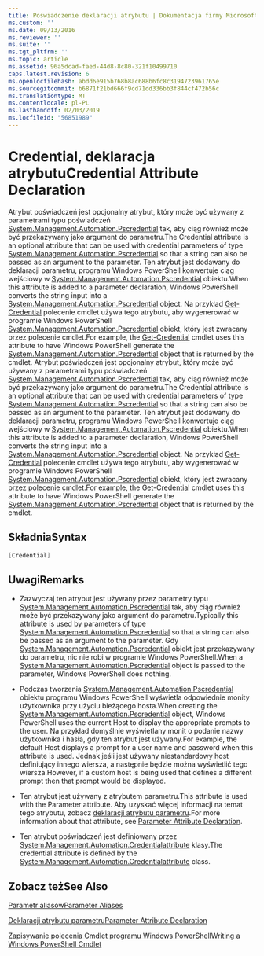 ```yaml
---
title: Poświadczenie deklaracji atrybutu | Dokumentacja firmy Microsoft
ms.custom: ''
ms.date: 09/13/2016
ms.reviewer: ''
ms.suite: ''
ms.tgt_pltfrm: ''
ms.topic: article
ms.assetid: 96a5dcad-faed-44d8-8c80-321f10499710
caps.latest.revision: 6
ms.openlocfilehash: abdd6e915b768b8ac688b6fc8c3194723961765e
ms.sourcegitcommit: b6871f21bd666f9cd71dd336bb3f844cf472b56c
ms.translationtype: MT
ms.contentlocale: pl-PL
ms.lasthandoff: 02/03/2019
ms.locfileid: "56851989"
---
```

# <a name="credential-attribute-declaration"></a><span data-ttu-id="eb2e1-102">Credential, deklaracja atrybutu</span><span class="sxs-lookup"><span data-stu-id="eb2e1-102">Credential Attribute Declaration</span></span>

<span data-ttu-id="eb2e1-103">Atrybut poświadczeń jest opcjonalny atrybut, który może być używany z parametrami typu poświadczeń [System.Management.Automation.Pscredential](/dotnet/api/System.Management.Automation.PSCredential) tak, aby ciąg również może być przekazywany jako argument do parametru.</span><span class="sxs-lookup"><span data-stu-id="eb2e1-103">The Credential attribute is an optional attribute that can be used with credential parameters of type [System.Management.Automation.Pscredential](/dotnet/api/System.Management.Automation.PSCredential) so that a string can also be passed as an argument to the parameter.</span></span> <span data-ttu-id="eb2e1-104">Ten atrybut jest dodawany do deklaracji parametru, programu Windows PowerShell konwertuje ciąg wejściowy w [System.Management.Automation.Pscredential](/dotnet/api/System.Management.Automation.PSCredential) obiektu.</span><span class="sxs-lookup"><span data-stu-id="eb2e1-104">When this attribute is added to a parameter declaration, Windows PowerShell converts the string input into a [System.Management.Automation.Pscredential](/dotnet/api/System.Management.Automation.PSCredential) object.</span></span> <span data-ttu-id="eb2e1-105">Na przykład [Get-Credential](/powershell/module/Microsoft.PowerShell.Security/Get-Credential) polecenie cmdlet używa tego atrybutu, aby wygenerować w programie Windows PowerShell [System.Management.Automation.Pscredential](/dotnet/api/System.Management.Automation.PSCredential) obiekt, który jest zwracany przez polecenie cmdlet.</span><span class="sxs-lookup"><span data-stu-id="eb2e1-105">For example, the [Get-Credential](/powershell/module/Microsoft.PowerShell.Security/Get-Credential) cmdlet uses this attribute to have Windows PowerShell generate the [System.Management.Automation.Pscredential](/dotnet/api/System.Management.Automation.PSCredential) object that is returned by the cmdlet.</span></span>
<span data-ttu-id="eb2e1-106">Atrybut poświadczeń jest opcjonalny atrybut, który może być używany z parametrami typu poświadczeń [System.Management.Automation.Pscredential](/dotnet/api/System.Management.Automation.PSCredential) tak, aby ciąg również może być przekazywany jako argument do parametru.</span><span class="sxs-lookup"><span data-stu-id="eb2e1-106">The Credential attribute is an optional attribute that can be used with credential parameters of type [System.Management.Automation.Pscredential](/dotnet/api/System.Management.Automation.PSCredential) so that a string can also be passed as an argument to the parameter.</span></span> <span data-ttu-id="eb2e1-107">Ten atrybut jest dodawany do deklaracji parametru, programu Windows PowerShell konwertuje ciąg wejściowy w [System.Management.Automation.Pscredential](/dotnet/api/System.Management.Automation.PSCredential) obiektu.</span><span class="sxs-lookup"><span data-stu-id="eb2e1-107">When this attribute is added to a parameter declaration, Windows PowerShell converts the string input into a [System.Management.Automation.Pscredential](/dotnet/api/System.Management.Automation.PSCredential) object.</span></span> <span data-ttu-id="eb2e1-108">Na przykład [Get-Credential](/powershell/module/Microsoft.PowerShell.Security/Get-Credential) polecenie cmdlet używa tego atrybutu, aby wygenerować w programie Windows PowerShell [System.Management.Automation.Pscredential](/dotnet/api/System.Management.Automation.PSCredential) obiekt, który jest zwracany przez polecenie cmdlet.</span><span class="sxs-lookup"><span data-stu-id="eb2e1-108">For example, the [Get-Credential](/powershell/module/Microsoft.PowerShell.Security/Get-Credential) cmdlet uses this attribute to have Windows PowerShell generate the [System.Management.Automation.Pscredential](/dotnet/api/System.Management.Automation.PSCredential) object that is returned by the cmdlet.</span></span>

## <a name="syntax"></a><span data-ttu-id="eb2e1-109">Składnia</span><span class="sxs-lookup"><span data-stu-id="eb2e1-109">Syntax</span></span>

```csharp
[Credential]
```

## <a name="remarks"></a><span data-ttu-id="eb2e1-110">Uwagi</span><span class="sxs-lookup"><span data-stu-id="eb2e1-110">Remarks</span></span>

- <span data-ttu-id="eb2e1-111">Zazwyczaj ten atrybut jest używany przez parametry typu [System.Management.Automation.Pscredential](/dotnet/api/System.Management.Automation.PSCredential) tak, aby ciąg również może być przekazywany jako argument do parametru.</span><span class="sxs-lookup"><span data-stu-id="eb2e1-111">Typically this attribute is used by parameters of type [System.Management.Automation.Pscredential](/dotnet/api/System.Management.Automation.PSCredential) so that a string can also be passed as an argument to the parameter.</span></span> <span data-ttu-id="eb2e1-112">Gdy [System.Management.Automation.Pscredential](/dotnet/api/System.Management.Automation.PSCredential) obiekt jest przekazywany do parametru, nic nie robi w programie Windows PowerShell.</span><span class="sxs-lookup"><span data-stu-id="eb2e1-112">When a [System.Management.Automation.Pscredential](/dotnet/api/System.Management.Automation.PSCredential) object is passed to the parameter, Windows PowerShell does nothing.</span></span>

- <span data-ttu-id="eb2e1-113">Podczas tworzenia [System.Management.Automation.Pscredential](/dotnet/api/System.Management.Automation.PSCredential) obiektu programu Windows PowerShell wyświetla odpowiednie monity użytkownika przy użyciu bieżącego hosta.</span><span class="sxs-lookup"><span data-stu-id="eb2e1-113">When creating the [System.Management.Automation.Pscredential](/dotnet/api/System.Management.Automation.PSCredential) object, Windows PowerShell uses the current Host to display the appropriate prompts to the user.</span></span> <span data-ttu-id="eb2e1-114">Na przykład domyślnie wyświetlany monit o podanie nazwy użytkownika i hasła, gdy ten atrybut jest używany.</span><span class="sxs-lookup"><span data-stu-id="eb2e1-114">For example, the default Host displays a prompt for a user name and password when this attribute is used.</span></span> <span data-ttu-id="eb2e1-115">Jednak jeśli jest używany niestandardowy host definiujący innego wiersza, a następnie będzie można wyświetlić tego wiersza.</span><span class="sxs-lookup"><span data-stu-id="eb2e1-115">However, if a custom host is being used that defines a different prompt then that prompt would be displayed.</span></span>

- <span data-ttu-id="eb2e1-116">Ten atrybut jest używany z atrybutem parametru.</span><span class="sxs-lookup"><span data-stu-id="eb2e1-116">This attribute is used with the Parameter attribute.</span></span> <span data-ttu-id="eb2e1-117">Aby uzyskać więcej informacji na temat tego atrybutu, zobacz [deklaracji atrybutu parametru](./parameter-attribute-declaration.md).</span><span class="sxs-lookup"><span data-stu-id="eb2e1-117">For more information about that attribute, see [Parameter Attribute Declaration](./parameter-attribute-declaration.md).</span></span>

- <span data-ttu-id="eb2e1-118">Ten atrybut poświadczeń jest definiowany przez [System.Management.Automation.Credentialattribute](/dotnet/api/System.Management.Automation.CredentialAttribute) klasy.</span><span class="sxs-lookup"><span data-stu-id="eb2e1-118">The credential attribute is defined by the [System.Management.Automation.Credentialattribute](/dotnet/api/System.Management.Automation.CredentialAttribute) class.</span></span>

## <a name="see-also"></a><span data-ttu-id="eb2e1-119">Zobacz też</span><span class="sxs-lookup"><span data-stu-id="eb2e1-119">See Also</span></span>

[<span data-ttu-id="eb2e1-120">Parametr aliasów</span><span class="sxs-lookup"><span data-stu-id="eb2e1-120">Parameter Aliases</span></span>](./parameter-aliases.md)

[<span data-ttu-id="eb2e1-121">Deklaracji atrybutu parametru</span><span class="sxs-lookup"><span data-stu-id="eb2e1-121">Parameter Attribute Declaration</span></span>](./parameter-attribute-declaration.md)

[<span data-ttu-id="eb2e1-122">Zapisywanie polecenia Cmdlet programu Windows PowerShell</span><span class="sxs-lookup"><span data-stu-id="eb2e1-122">Writing a Windows PowerShell Cmdlet</span></span>](./writing-a-windows-powershell-cmdlet.md)

